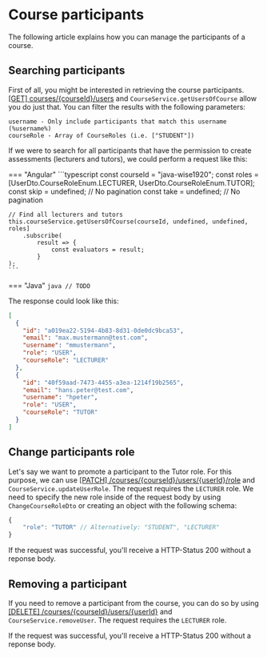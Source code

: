 # Course participants

The following article explains how you can manage the participants of a course.

## Searching participants

First of all, you might be interested in retrieving the course participants. 
[[GET] courses/{courseId}/users](http://147.172.178.30:3000/api/#/courses/getUsersOfCourse) and `CourseService.getUsersOfCourse`
allow you do just that. You can filter the results with the following parameters:
```
username - Only include participants that match this username (%username%)
courseRole - Array of CourseRoles (i.e. ["STUDENT"])
```

If we were to search for all participants that have the permission to create assessments (lecturers and tutors),
we could perform a request like this:

=== "Angular"
	```typescript
	const courseId = "java-wise1920";
	const roles = [UserDto.CourseRoleEnum.LECTURER, UserDto.CourseRoleEnum.TUTOR];
	const skip = undefined; // No pagination 
	const take = undefined; // No pagination

	// Find all lecturers and tutors
	this.courseService.getUsersOfCourse(courseId, undefined, undefined, roles]
		.subscribe(
			result => {
				const evaluators = result;
			}
	);
	```

=== "Java"
	```java
	// TODO
	```

The response could look like this:
```json
[
  {
    "id": "a019ea22-5194-4b83-8d31-0de0dc9bca53",
    "email": "max.mustermann@test.com",
    "username": "mmustermann",
    "role": "USER",
    "courseRole": "LECTURER"
  },
  {
    "id": "40f59aad-7473-4455-a3ea-1214f19b2565",
    "email": "hans.peter@test.com",
    "username": "hpeter",
    "role": "USER",
    "courseRole": "TUTOR"
  }
]
```

## Change participants role

Let's say we want to promote a participant to the Tutor role. For this purpose, we can use 
[[PATCH] /courses/{courseId}/users/{userId}/role](http://147.172.178.30:3000/api/#/courses/updateUserRole) and
`CourseService.updateUserRole`. The request requires the `LECTURER` role.
We need to specify the new role inside of the request body by using `ChangeCourseRoleDto` or
creating an object with the following schema:
```typescript
{
	"role": "TUTOR" // Alternatively: "STUDENT", "LECTURER"
}
```
If the request was successful, you'll receive a HTTP-Status 200 without a reponse body.

## Removing a participant

If you need to remove a participant from the course, you can do so by using [[DELETE] /courses/{courseId}/users/{userId}](http://147.172.178.30:3000/api/#/courses/removeUser)
and `CourseService.removeUser`.
The request requires the `LECTURER` role.

If the request was successful, you'll receive a HTTP-Status 200 without a reponse body.
